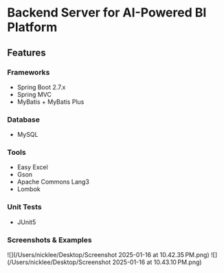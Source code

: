 # Backend Server for AI-Powered BI Platform

## Features

### Frameworks

- Spring Boot 2.7.x
- Spring MVC
- MyBatis + MyBatis Plus 

### Database

- MySQL 

### Tools

- Easy Excel 
- Gson 
- Apache Commons Lang3 
- Lombok 


### Unit Tests

- JUnit5

### Screenshots & Examples

![](/Users/nicklee/Desktop/Screenshot 2025-01-16 at 10.42.35 PM.png)
![](/Users/nicklee/Desktop/Screenshot 2025-01-16 at 10.43.10 PM.png)